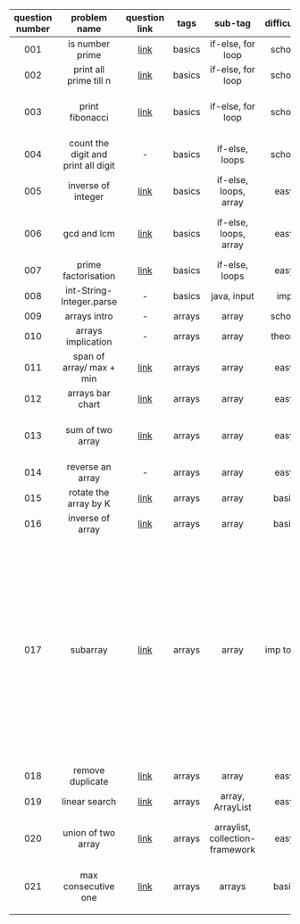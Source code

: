 | question number |            problem name             |                                                                                                     question link                                                                                                     |  tags  |             sub-tag             | difficulty |                                                                                        imp-link/ notes                                                                                         |
|:---------------:|:-----------------------------------:|:---------------------------------------------------------------------------------------------------------------------------------------------------------------------------------------------------------------------:|:------:|:-------------------------------:|:----------:|:----------------------------------------------------------------------------------------------------------------------------------------------------------------------------------------------:|
|       001       |           is number prime           |                                                                        [link](https://practice.geeksforgeeks.org/problems/prime-number2314/1)                                                                         | basics |        if-else, for loop        |   school   |                                                                                        logic for prime                                                                                         |
|       002       |       print all prime till n        |                                                                [link](https://practice.geeksforgeeks.org/problems/find-prime-numbers-in-a-range4718/1)                                                                | basics |        if-else, for loop        |   school   |                                                                                               -                                                                                                |
|       003       |           print fibonacci           |                                                               [link](https://practice.geeksforgeeks.org/problems/print-first-n-fibonacci-numbers1002/1)                                                               | basics |        if-else, for loop        |   school   |                                                                            logic for fib and fib real life examples                                                                            |
|       004       | count the digit and print all digit |                                                                                                           -                                                                                                           | basics |         if-else, loops          |   school   |                                                                                               -                                                                                                |
|       005       |         inverse of integer          |                                                                     [link](https://practice.geeksforgeeks.org/problems/inverse-permutation0344/0)                                                                     | basics |      if-else, loops, array      |    easy    |                                                                                         logic building                                                                                         |
|       006       |             gcd and lcm             |                                                              [link](https://practice.geeksforgeeks.org/problems/gcd-lcm-and-distributive-property4419/1)                                                              | basics |      if-else, loops, array      |    easy    |                                                                              logic building, euclidean algorithm                                                                               |
|       007       |         prime factorisation         |                                                                        [link](https://practice.geeksforgeeks.org/problems/prime-factors5052/1)                                                                        | basics |         if-else, loops          |    easy    |                                                                                               -                                                                                                |
|       008       |      int-String-Integer.parse       |                                                                                                           -                                                                                                           | basics |           java, input           |    imp     |                                                                                               -                                                                                                |
|       009       |            arrays intro             |                                                                                                           -                                                                                                           | arrays |              array              |   school   |                                                                                               -                                                                                                |
|       010       |         arrays implication          |                                                                                                           -                                                                                                           | arrays |              array              |   theory   |                                                                                               -                                                                                                |
|       011       |      span of array/ max + min       |                                                                             [link](https://practice.geeksforgeeks.org/problems/max-min/1)                                                                             | arrays |              array              |    easy    |                                                                                               -                                                                                                |
|       012       |          arrays bar chart           |                                                 [link](https://www.pepcoding.com/resources/online-java-foundation/function-and-arrays/bar-chart-official/ojquestion)                                                  | arrays |              array              |    easy    |                                                                                     arr[j] >= i, that's it                                                                                     |
|       013       |          sum of two array           |                                                           [link](https://www.codingninjas.com/codestudio/problems/sum-of-two-arrays_893186?leftPanelTab=0)                                                            | arrays |              array              |    easy    |                                                                              balancing array, arrays implication                                                                               |
|       014       |          reverse an array           |                                                                                                           -                                                                                                           | arrays |              array              |    easy    |                                                                                               -                                                                                                |
|       015       |        rotate the array by K        |                                                                            [link](https://leetcode.com/problems/rotate-array/description/)                                                                            | arrays |              array              |   basic    |                                                                                         same as rotate                                                                                         |
|       016       |          inverse of array           |                                            [link](https://www.pepcoding.com/resources/online-java-foundation/function-and-arrays/inverse-of-an-array-official/ojquestion)                                             | arrays |              array              |   basic    |                                                                                      elements positioning                                                                                      |
|       017       |              subarray               |                                              [link](https://www.pepcoding.com/resources/online-java-foundation/function-and-arrays/subarray-problem-official/ojquestion)                                              | arrays |              array              | imp topic  | subarray- A subarray is a contiguous part of any given array. <br/>Basically speaking, an array that is present inside another<br/> array or a part of that array, but in a continuous manner. |
|       018       |          remove duplicate           | [link](https://practice.geeksforgeeks.org/problems/remove-duplicate-elements-from-sorted-array/1?utm_source=youtube&utm_medium=collab_striver_ytdescription&utm_campaign=remove-duplicate-elements-from-sorted-array) | arrays |              array              |    easy    |                                                                                               -                                                                                                |
|       019       |            linear search            |                          [link](https://practice.geeksforgeeks.org/problems/who-will-win-1587115621/1?utm_source=youtube&utm_medium=collab_striver_ytdescription&utm_campaign=who-will-win)                           | arrays |        array, ArrayList         |    easy    |                                                                                         linear search                                                                                          |
|       020       |         union of two array          |            [link](https://practice.geeksforgeeks.org/problems/union-of-two-sorted-arrays-1587115621/1?utm_source=youtube&utm_medium=collab_striver_ytdescription&utm_campaign=union-of-two-sorted-arrays)             | arrays | arraylist, collection-framework |    easy    |                                                                              collection framework, .equals method                                                                              |
|       021       |         max consecutive one         |                                                                              [link](https://leetcode.com/problems/max-consecutive-ones/)                                                                              | arrays |             arrays              |   basic    |                                                                             compare and store max time 1 occurred                                                                              |
|                 |                                     |                                                                                                                                                                                                                       |        |                                 |            |                                                                                                                                                                                                |













